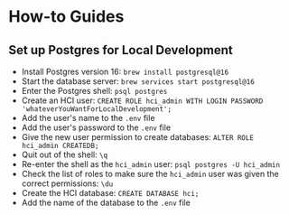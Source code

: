 # How-to Guides

## Set up Postgres for Local Development

- Install Postgres version 16: `brew install postgresql@16`
- Start the database server: `brew services start postgresql@16`
- Enter the Postgres shell: `psql postgres`
- Create an HCI user: `CREATE ROLE hci_admin WITH LOGIN PASSWORD 'whateverYouWantForLocalDevelopment';`
- Add the user's name to the `.env` file
- Add the user's password to the `.env` file
- Give the new user permission to create databases: `ALTER ROLE hci_admin CREATEDB;`
- Quit out of the shell: `\q`
- Re-enter the shell as the `hci_admin` user: `psql postgres -U hci_admin`
- Check the list of roles to make sure the `hci_admin` user was given the correct permissions: `\du`
- Create the HCI database: `CREATE DATABASE hci;`
- Add the name of the database to the `.env` file